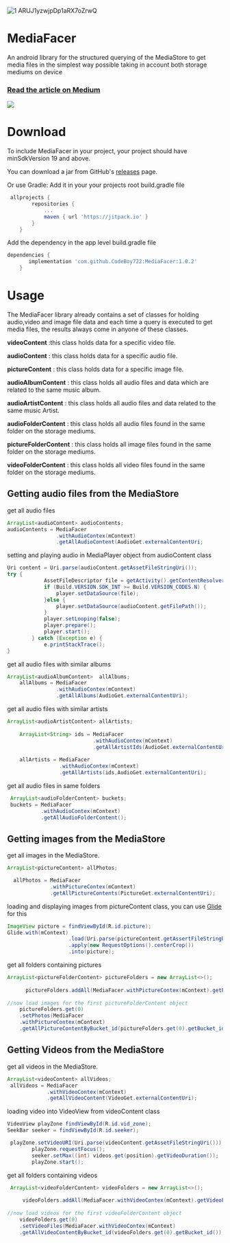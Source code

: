 ![1 ARUJ1yzwjpDp1aRX7oZrwQ](https://user-images.githubusercontent.com/38490494/79076003-7aa64880-7cee-11ea-9bef-6dbfc908e1c3.png)

# MediaFacer
An android library for the structured querying of the MediaStore to  get media files in the simplest way possible taking in account both storage mediums on device

### [Read the article on Medium](https://android.jlelse.eu/handling-media-files-with-mediafacer-library-for-android-cd9d2ca0dc68?source=friends_link&sk=02eb8a77e0d9f1958045a39550f0e3a0)

[![](https://jitpack.io/v/CodeBoy722/MediaFacer.svg)](https://jitpack.io/#CodeBoy722/MediaFacer)

# Download
To include MediaFacer in your project, your project should have minSdkVersion 19 and above.

You can download a jar from GitHub's [releases](https://github.com/CodeBoy722/MediaFacer/releases) page.

Or use Gradle:
Add it in your your projects root build.gradle file 

```gradle
 allprojects {
		repositories {
			...
			maven { url 'https://jitpack.io' }
		}
	}   
```

Add the dependency in the app level build.gradle file

```gradle
dependencies {
	   implementation 'com.github.CodeBoy722:MediaFacer:1.0.2'
	}
```
	
# Usage 
The MediaFacer library already contains a set of classes for holding audio,video and image file data and each time a query is executed to get media files, the results always come in anyone of these classes.

**videoContent** :this class holds data for a specific video file.

**audioContent** : this class holds data for a specific audio file.

**pictureContent** : this class holds data for a specific image file.

**audioAlbumContent** : this class holds all audio files and data which are related to the same music album.

**audioArtistContent** : this class holds all audio files and data related to the same music Artist.

**audioFolderContent** : this class holds all audio files found in the same folder on the storage mediums.

**pictureFolderContent** : this class holds all image files found in the same folder on the storage mediums.

**videoFolderContent** : this class holds all video files found in the same folder on the storage mediums.  

## Getting audio files from the MediaStore

get all audio files

```java
ArrayList<audioContent> audioContents;
audioContents = MediaFacer
                .withAudioContex(mContext)
                .getAllAudioContent(AudioGet.externalContentUri;
```

setting and playing audio in MediaPlayer object from audioContent class

```java
Uri content = Uri.parse(audioContent.getAssetFileStringUri());
try {
            AssetFileDescriptor file = getActivity().getContentResolver().openAssetFileDescriptor(content, "r");
            if (Build.VERSION.SDK_INT >= Build.VERSION_CODES.N) {
                player.setDataSource(file);
            }else {
                player.setDataSource(audioContent.getFilePath());
            }
            player.setLooping(false);
            player.prepare();
            player.start();
        } catch (Exception e) {
            e.printStackTrace();
}
```

get all audio files with similar albums

```java
ArrayList<audioAlbumContent>  allAlbums;
    allAlbums = MediaFacer
                .withAudioContex(mContext)
                .getAllAlbums(AudioGet.externalContentUri);
```

get all audio files with similar artists 

```java
ArrayList<audioArtistContent> allArtists;
    
    ArrayList<String> ids = MediaFacer
                            .withAudioContex(mContext)
                            .getAllArtistIds(AudioGet.externalContentUri);
			    
    allArtists = MediaFacer
                 .withAudioContex(mContext)
                 .getAllArtists(ids,AudioGet.externalContentUri);
```

get all audio files in same folders

```java
 ArrayList<audioFolderContent> buckets;
 buckets = MediaFacer
           .withAudioContex(mContext)
           .getAllAudioFolderContent();

```
   
## Getting images from the MediaStore

get all images in the MediaStore.

```java
ArrayList<pictureContent> allPhotos;

  allPhotos = MediaFacer
              .withPictureContex(mContext)
              .getAllPictureContents(PictureGet.externalContentUri);
```

loading and displaying images from pictureContent class,
 you can use [Glide](https://github.com/bumptech/glide) for this

```java
ImageView picture = findViewById(R.id.picture);
Glide.with(mContext)
                    .load(Uri.parse(pictureContent.getAssertFileStringUri()))
                    .apply(new RequestOptions().centerCrop())
                    .into(picture);
```

get all folders containing pictures

```java
ArrayList<pictureFolderContent> pictureFolders = new ArrayList<>();
      
      pictureFolders.addAll(MediaFacer.withPictureContex(mContext).getPictureFolders());
	
//now load images for the first pictureFolderContent object
	pictureFolders.get(0)
	.setPhotos(MediaFacer
	.withPictureContex(mContext)
	.getAllPictureContentByBucket_id(pictureFolders.get(0).getBucket_id());	
```

## Getting Videos from the MediaStore

get all videos in the MediaStore.

```java
ArrayList<videoContent> allVideos;
 allVideos = MediaFacer
             .withVideoContex(mContext)
             .getAllVideoContent(VideoGet.externalContentUri);
```

loading video into VideoView from videoContent class

```java
VideoView playZone findViewById(R.id.vid_zone);
SeekBar seeker = findViewById(R.id.seeker);

 playZone.setVideoURI(Uri.parse(videoContent.getAssetFileStringUri()));
        playZone.requestFocus();
        seeker.setMax((int) videos.get(position).getVideoDuration());
        playZone.start();
```

get all folders containing videos

```java
 ArrayList<videoFolderContent> videoFolders = new ArrayList<>();
      
     videoFolders.addAll(MediaFacer.withVideoContex(mContext).getVideoFolders(VideoGet.externalContentUri));
	
//now load videos for the first videoFolderContent object
	videoFolders.get(0)
	.setVideoFiles(MediaFacer.withVideoContex(mContext)
	.getAllVideoContentByBucket_id(videoFolders.get(0).getBucket_id());
```







